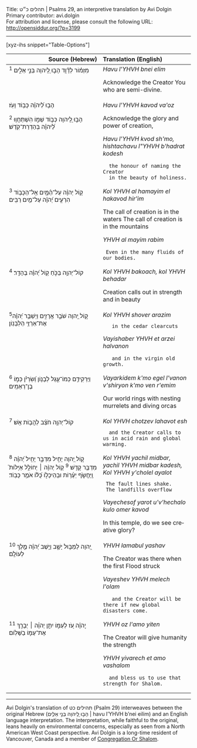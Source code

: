 <html>
<head></head>
<body>
Title: תהלים כ״ט | Psalms 29, an interpretive translation by Avi Dolgin<br />
Primary contributor: avi.dolgin<br />
For attribution and license, please consult the following URL: <a href="http://opensiddur.org/?p=3199">http://opensiddur.org/?p=3199</a>
<p />
<hr />

[xyz-ihs snippet="Table-Options"]<table style="margin-left: auto; margin-right: auto;" class="draggable">
<thead><tr><th id="x" style="text-align: right;">Source (Hebrew)</th><th style="text-align: left;">Translation (English)</th></tr></thead>
<tbody>
<tr><td style="vertical-align:top;">
<div class="liturgy" lang="he">
<sup>1</sup> מִזְמ֗וֹר לְדָ֫וִ֥ד
הָב֣וּ לַֽ֭יהוָה בְּנֵ֣י אֵלִ֑ים
</span></div></td>
 
<td style="vertical-align:top;"><div class="english" lang="en">
<em>Havu l'YHVH bnei elim </em>

Acknowledge the Creator 
   You who are semi-divine. 
</td>
</tr>   <tr>
<td style="vertical-align:top;">
<div class="liturgy" lang="he">
הָב֥וּ לַ֝יהוָ֗ה כָּב֥וֹד וָעֹֽז׃

<sup>2</sup> הָב֣וּ לַֽ֭יהוָה כְּב֣וֹד שְׁמ֑וֹ
הִשְׁתַּחֲו֥וּ לַ֝יהוָ֗ה בְּהַדְרַת־קֹֽדֶשׁ׃
</span></div></td>
 
<td style="vertical-align:top;"><div class="english" lang="en">
<em>Havu l'YHVH kavod va'oz </em>

Acknowledge the glory and power of creation, 

<em>Havu l'YHVH kvod sh'mo, 
hishtachavu l"YHVH b'hadrat kodesh </em>

      the honour of naming the Creator 
      in the beauty of holiness. 
</td>
</tr>   <tr>
<td style="vertical-align:top;">
<div class="liturgy" lang="he">
<sup>3</sup> ק֥וֹל יְהוָ֗ה עַל־הַ֫מָּ֥יִם
אֵֽל־הַכָּב֥וֹד הִרְעִ֑ים
יְ֝הוָ֗ה עַל־מַ֥יִם רַבִּֽים׃
</span></div></td>
 
<td style="vertical-align:top;"><div class="english" lang="en">
<em>Kol YHVH al hamayim 
el hakavod hir'im </em>

The call of creation is in the waters 
The call of creation is in the mountains 

<em>YHVH al mayim rabim </em>

     Even in the many fluids of our bodies. 
</td>
</tr>   <tr>
<td style="vertical-align:top;">
<div class="liturgy" lang="he">
<sup>4</sup> קוֹל־יְהוָ֥ה בַּכֹּ֑חַ
ק֥וֹל יְ֝הוָ֗ה בֶּהָדָֽר׃
</span></div></td>
 
<td style="vertical-align:top;"><div class="english" lang="en">
<em>Kol YHVH bakoach,
 kol YHVH behadar </em>

Creation calls out in strength and in beauty 
</td>
</tr>   <tr>
<td style="vertical-align:top;">
<div class="liturgy" lang="he">
<sup>5</sup>ק֣וֹל יְ֭הוָה שֹׁבֵ֣ר אֲרָזִ֑ים 
וַיְשַׁבֵּ֥ר יְ֝הוָ֗ה אֶת־אַרְזֵ֥י הַלְּבָנֽוֹן׃
</span></div></td>
 
<td style="vertical-align:top;"><div class="english" lang="en">
<em>Kol YHVH shover arazim </em>

       in the cedar clearcuts 

<em>Vayishaber YHVH et arzei halvanon </em>

       and in the virgin old growth. 
</td>
</tr>   <tr>
<td style="vertical-align:top;">
<div class="liturgy" lang="he">
<sup>6</sup> וַיַּרְקִידֵ֥ם כְּמוֹ־עֵ֑גֶל
לְבָנ֥וֹן וְ֝שִׂרְיֹ֗ן כְּמ֣וֹ בֶן־רְאֵמִֽים׃
</span></div></td>
 
<td style="vertical-align:top;"><div class="english" lang="en">
<em>Vayarkidem k'mo egel 
l'vanon v'shiryon k'mo ven r'emim </em>

Our world rings with nesting murrelets and diving orcas 
</td>
</tr>   <tr>
<td style="vertical-align:top;">
<div class="liturgy" lang="he">
<sup>7</sup> קוֹל־יְהוָ֥ה חֹצֵ֗ב לַהֲב֥וֹת אֵֽשׁ׃
</span></div></td>
 
<td style="vertical-align:top;"><div class="english" lang="en">
<em>Kol YHVH chotzev lahavot esh </em>

      and the Creator calls to us in acid rain and global warming. 
</td>
</tr>   <tr>
<td style="vertical-align:top;">
<div class="liturgy" lang="he">
<sup>8</sup> ק֣וֹל יְ֭הוָה יָחִ֣יל מִדְבָּ֑ר
יָחִ֥יל יְ֝הוָ֗ה מִדְבַּ֥ר קָדֵֽשׁ׃
<sup>9</sup> ק֤וֹל יְהוָ֨ה ׀ יְחוֹלֵ֣ל אַיָּלוֹת֮ וַֽיֶּחֱשֹׂ֪ף יְעָ֫ר֥וֹת
וּבְהֵיכָל֑וֹ
כֻּ֝לּ֗וֹ אֹמֵ֥ר כָּבֽוֹד׃
</span></div></td>
 
<td style="vertical-align:top;"><div class="english" lang="en">
<em>Kol YHVH yachil midbar, 
yachil YHVH midbar kadesh,
Kol YHVH y'cholel ayalot </em> 

     The fault lines shake. 
     The landfills overflow 

<em>Vayechesof yarot 
u'v'hechalo 
kulo omer kavod </em>

In this temple, do we see creative glory? 
</td>
</tr>   <tr>
<td style="vertical-align:top;">
<div class="liturgy" lang="he">
<sup>10</sup> יְ֭הוָה לַמַּבּ֣וּל יָשָׁ֑ב
וַיֵּ֥שֶׁב יְ֝הוָ֗ה מֶ֣לֶךְ לְעוֹלָֽם׃
</span></div></td>
 
<td style="vertical-align:top;"><div class="english" lang="en">
<em>YHVH lamabul yashav </em>

The Creator was there when the first Flood struck 

<em>Vayeshev YHVH melech l'olam</em> 

       and the Creator will be there if new global disasters come. 
</td>
</tr>   <tr>
<td style="vertical-align:top;">
<div class="liturgy" lang="he">
<sup>11</sup> יְֽהוָ֗ה עֹ֭ז לְעַמּ֣וֹ יִתֵּ֑ן
יְהוָ֓ה ׀ יְבָרֵ֖ךְ אֶת־עַמּ֣וֹ בַשָּׁלֽוֹם׃
</span></div></td>
 
<td style="vertical-align:top;"><div class="english" lang="en">
<em>YHVH oz l'amo yiten </em>

The Creator will give humanity the strength 

<em>YHVH yivarech et amo vashalom </em>

      and bless us to use that strength for Shalom. 
</td>
</tr>
</tbody></table>

<hr />

Avi Dolgin's translation of <span class="hebrew" lang="he">תהילים כט</span> (Psalm 29) interweaves between the original Hebrew (<span class="hebrew" lang="he">הָב֣וּ לַֽ֭יהוָה בְּנֵ֣י אֵלִ֑ים</span> | havu l’YHVH b’nei eilim) and an English language interpretation. The interpretation, while faithful to the original, leans heavily on environmental concerns, especially as seen from a North American West Coast perspective. Avi Dolgin is a long-time resident of Vancouver, Canada and a member of <a href="http://orshalom.ca">Congregation Or Shalom</a>.
</body>
</html>